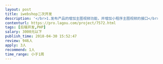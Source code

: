 ```yaml
---                
layout: post       
title: iwebshop二次开发           
description: '</br>1.发布产品的增加主图视频功能，并增加小程序主图视频的接口</br>2.修改C端用户与商户的结算绑定关系。</br>3.商户数据API接口开发，如 今日访客，今日订单数量，提现接口，商品上下架接口，商品价格修改接口，等等</br>'     
contenturl: https://pro.lagou.com/project/7572.html      
tags: [后端开发,PHP]            
salary: 3000元以下          
publish_time: 2018-04-30 15:52:47         
review: 946人                   
apply: 3人                   
recommend: 1人                   
time_range: 小于1周              
---                 
```

